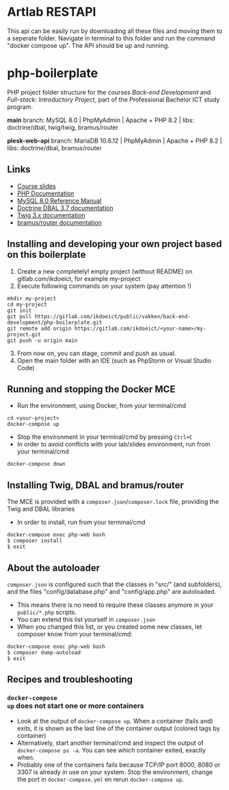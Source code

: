 # Artlab RESTAPI
This api can be easily run by downloading all these files and moving them to a seperate folder. Navigate in terminal to this folder and run the command "docker compose up". The API should be up and running.

# php-boilerplate
PHP project folder structure for the courses *Back-end Development* and *Full-stack: Introductory Project*, part of the Professional Bachelor ICT study program.

**main** branch: MySQL 8.0 | PhpMyAdmin | Apache + PHP 8.2 | libs: doctrine/dbal, twig/twig, bramus/router 

**plesk-web-api** branch: MariaDB 10.6.12 | PhpMyAdmin | Apache + PHP 8.2 | libs: doctrine/dbal, bramus/router

## Links

* [Course slides](https://ikdoeict.gitlab.io/public/vakken/back-end-development/workshops/)
* [PHP Documentation](https://www.php.net/docs.php)
* [MySQL 8.0 Reference Manual](https://dev.mysql.com/doc/refman/8.0/en/)
* [Doctrine DBAL 3.7 documentation](https://www.doctrine-project.org/projects/doctrine-dbal/en/3.7/index.html)
* [Twig 3.x documentation](https://twig.symfony.com/doc/3.x/)
* [bramus/router documentation](https://github.com/bramus/router)

## Installing and developing your own project based on this boilerplate

1. Create a new completely! empty project (without README) on gitlab.com/ikdoeict, for example my-project
2. Execute following commands on your system (pay attention !)
```shell
mkdir my-project
cd my-project
git init
git pull https://gitlab.com/ikdoeict/public/vakken/back-end-development/php-boilerplate.git
git remote add origin https://gitlab.com/ikdoeict/<your-name>/my-project.git
git push -u origin main
```
3. From now on, you can stage, commit and push as usual.
4. Open the main folder with an IDE (such as PhpStorm or Visual Studio Code)

## Running and stopping the Docker MCE

* Run the environment, using Docker, from your terminal/cmd
```shell
cd <your-project>
docker-compose up
```
* Stop the environment in your terminal/cmd by pressing <code>Ctrl+C</code>
* In order to avoid conflicts with your lab/slides environment, run from your terminal/cmd
```shell
docker-compose down
```

## Installing Twig, DBAL and bramus/router

The MCE is provided with a `composer.json`/`composer.lock` file, providing the Twig and DBAL libraries
* In order to install, run from your terminal/cmd
```shell
docker-compose exec php-web bash
$ composer install
$ exit
```

## About the autoloader

`composer.json` is configured such that the classes in "src/" (and subfolders), and the files "config/database.php" and "config/app.php" are autoloaded.
* This means there is no need to require these classes anymore in your `public/*.php` scripts.
* You can extend this list yourself in `composer.json`
* When you changed this list, or you created some new classes, let composer know from your terminal/cmd:
```shell
docker-compose exec php-web bash
$ composer dump-autoload
$ exit
```

## Recipes and troubleshooting

### <code>docker-compose up</code> does not start one or more containers
* Look at the output of <code>docker-compose up</code>. When a container (fails and) exits, it is shown as the last line of the container output (colored tags by container)
* Alternatively, start another terminal/cmd and inspect the output of <code>docker-compose ps -a</code>. You can see which container exited, exactly when.
* Probably one of the containers fails because TCP/IP port 8000, 8080 or 3307 is already in use on your system. Stop the environment, change the port in <code>docker-compose.yml</code> en rerun <code>docker-compose up</code>.


